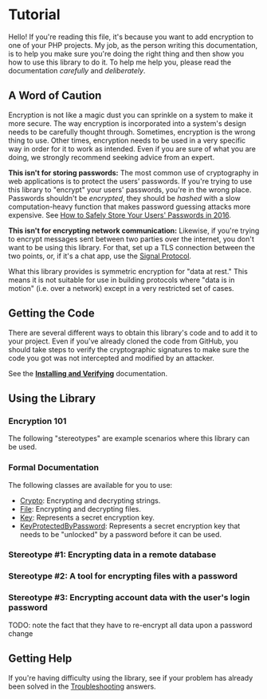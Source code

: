 Tutorial
=========

Hello! If you're reading this file, it's because you want to add encryption to
one of your PHP projects. My job, as the person writing this documentation, is
to help you make sure you're doing the right thing and then show you how to use
this library to do it. To help me help you, please read the documentation
*carefully* and *deliberately*.

A Word of Caution
------------------

Encryption is not like a magic dust you can sprinkle on a system to make it more
secure. The way encryption is incorporated into a system's design needs to be
carefully thought through. Sometimes, encryption is the wrong thing to use.
Other times, encryption needs to be used in a very specific way in order for it
to work as intended. Even if you are sure of what you are doing, we strongly
recommend seeking advice from an expert.

**This isn't for storing passwords:** The most common use of cryptography in web
applications is to protect the users' passwords. If you're trying to use this
library to "encrypt" your users' passwords, you're in the wrong place. Passwords
shouldn't be *encrypted*, they should be *hashed* with a slow computation-heavy
function that makes password guessing attacks more expensive. See [How to Safely
Store Your Users' Passwords in
2016](https://paragonie.com/blog/2016/02/how-safely-store-password-in-2016).

**This isn't for encrypting network communication:** Likewise, if you're trying
to encrypt messages sent between two parties over the internet, you don't want
to be using this library. For that, set up a TLS connection between the two
points, or, if it's a chat app, use the [Signal
Protocol](https://whispersystems.org/blog/advanced-ratcheting/).

What this library provides is symmetric encryption for "data at rest." This
means it is not suitable for use in building protocols where "data is in motion"
(i.e. over a network) except in a very restricted set of cases.

Getting the Code
-----------------

There are several different ways to obtain this library's code and to add it to
your project. Even if you've already cloned the code from GitHub, you should
take steps to verify the cryptographic signatures to make sure the code you got
was not intercepted and modified by an attacker.

See the [**Installing and Verifying**](docs/InstallingAndVerifying.md)
documentation.

Using the Library
------------------

### Encryption 101



The following "stereotypes" are example scenarios where this library can be
used.

### Formal Documentation

The following classes are available for you to use:

- [Crypto](docs/classes/Crypto.md): Encrypting and decrypting strings.
- [File](docs/classes/File.md): Encrypting and decrypting files.
- [Key](docs/classes/Key.md): Represents a secret encryption key.
- [KeyProtectedByPassword](docs/classes/KeyProtectedByPassword.md): Represents
  a secret encryption key that needs to be "unlocked" by a password before it
  can be used.

### Stereotype #1: Encrypting data in a remote database

### Stereotype #2: A tool for encrypting files with a password

### Stereotype #3: Encrypting account data with the user's login password

TODO: note the fact that they have to re-encrypt all data upon a password change

Getting Help
-------------

If you're having difficulty using the library, see if your problem has already
been solved in the [Troubleshooting](docs/Troubleshooting.md) answers.
